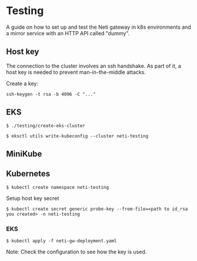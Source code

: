 # Testing

A guide on how to set up and test the Neti gateway in k8s environments and a mirror service with an HTTP API called "dummy".

## Host key

The connection to the cluster involves an ssh handshake. As part of it, a host key is needed to prevent man-in-the-middle attacks.

Create a key:

```
ssh-keygen -t rsa -b 4096 -C "..."
```

## EKS

```
$ ./testing/create-eks-cluster
```

```
$ eksctl utils write-kubeconfig --cluster neti-testing
```
## MiniKube

## Kubernetes

```
$ kubectl create namespace neti-testing
```

Setup host key secret
```
$ kubectl create secret generic probe-key --from-file=<path to id_rsa you created> -n neti-testing
```

### EKS

```
$ kubectl apply -f neti-gw-deployment.yaml
```
Note: Check the configuration to see how the key is used.